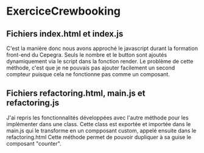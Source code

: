 # ExerciceCrewbooking

## Fichiers index.html et index.js
C'est la manière donc nous avons approché le javascript durant la formation front-end du Cepegra.
Seuls le nombre et le button sont ajoutés dynamiquement via le script dans la fonction render.
Le problème de cette méthode, c'est que je ne pouvais pas ajouter facilement un second compteur puisque cela ne fonctionne pas comme un composant.

## Fichiers refactoring.html, main.js et refactoring.js
J'ai repris les fonctionnalités développées avec l'autre méthode pour les implémenter dans une class.
Cette class est exportée et importée dans le main.js qui le transforme en un compposant custom, appelé ensuite dans le refactoring.html
Cette méthode permet de pouvoir dupliquer à sa guise le composant "counter".
